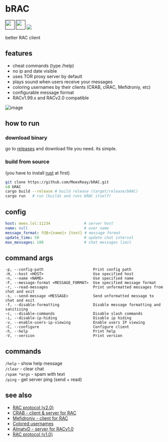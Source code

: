 # bRAC
[<img src="https://github.com/user-attachments/assets/f2be5caa-6246-4a6a-9bee-2b53086f9afb" height="30">]()
[<img src="https://github.com/user-attachments/assets/4d35191d-1dbc-4391-a761-6ae7f76ba7af" height="30">]()
[<img src="https://img.shields.io/badge/Bitcoin-000?style=for-the-badge&logo=bitcoin&logoColor=white">](https://meex.lol/bitcoin)

better RAC client

## features

- cheat commands (type /help)
- no ip and date visible
- uses TOR proxy server by default
- plays sound when users receive your messages
- coloring usernames by their clients (CRAB, clRAC, Mefidroniy, etc)
- configurable message format 
- RACv1.99.x and RACv2.0 compatible

![image](https://github.com/user-attachments/assets/a2858662-50f1-4554-949c-f55addf48fcc)

## how to run

### download binary

go to [releases](https://github.com/MeexReay/bRAC/releases/latest) and download file you need. its simple.

### build from source

(you have to install [rust](https://www.rust-lang.org/tools/install) at first)

```bash
git clone https://github.com/MeexReay/bRAC.git
cd bRAC
cargo build --release # build release (target/release/bRAC)
cargo run   # run (builds and runs bRAC itself)
```

## config

```yml
host: meex.lol:11234               # server host
name: null                         # user name
message_format: 리㹰<{name}> {text} # message format
update_time: 50                    # update chat interval
max_messages: 100                  # chat messages limit
```

## command args

```
-p, --config-path                      Print config path
-H, --host <HOST>                      Use specified host
-n, --name <NAME>                      Use specified name
-F, --message-format <MESSAGE_FORMAT>  Use specified message format
-r, --read-messages                    Print unformatted messages from chat and exit
-s, --send-message <MESSAGE>           Send unformatted message to chat and exit
-f, --disable-formatting               Disable message formatting and sanitizing
-c, --disable-commands                 Disable slash commands
-i, --disable-ip-hiding                Disable ip hiding
-v, --enable-users-ip-viewing          Enable users IP viewing
-C, --configure                        Configure client
-h, --help                             Print help
-V, --version                          Print version
```

## commands

`/help` - show help message \
`/clear` - clear chat \
`/spam *args` - spam with text \
`/ping` - get server ping (send + read)

## see also

- [RAC protocol (v2.0)](https://gitea.bedohswe.eu.org/pixtaded/crab#rac-protocol)
- [CRAB - client & server for RAC](https://gitea.bedohswe.eu.org/pixtaded/crab)
- [Mefidroniy - client for RAC](https://github.com/OctoBanon-Main/mefedroniy-client)
- [Colored usernames](https://github.com/MeexReay/bRAC/blob/main/docs/colored_usernames.md)
- [AlmatyD - server for RACv1.0](https://gitea.bedohswe.eu.org/bedohswe/almatyd)
- [RAC protocol (v1.0)](https://bedohswe.eu.org/text/rac/protocol.md.html)
